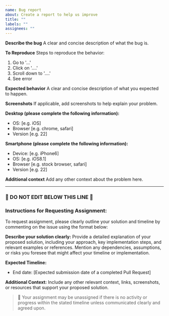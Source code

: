 ```yaml
---
name: Bug report
about: Create a report to help us improve
title: ""
labels: ""
assignees: ""
---
```


**Describe the bug**
A clear and concise description of what the bug is.

**To Reproduce**
Steps to reproduce the behavior:

1. Go to '...'
2. Click on '....'
3. Scroll down to '....'
4. See error

**Expected behavior**
A clear and concise description of what you expected to happen.

**Screenshots**
If applicable, add screenshots to help explain your problem.

**Desktop (please complete the following information):**

- OS: [e.g. iOS]
- Browser [e.g. chrome, safari]
- Version [e.g. 22]

**Smartphone (please complete the following information):**

- Device: [e.g. iPhone6]
- OS: [e.g. iOS8.1]
- Browser [e.g. stock browser, safari]
- Version [e.g. 22]

**Additional context**
Add any other context about the problem here.

---

### 🚨 DO NOT EDIT BELOW THIS LINE 🚨

### Instructions for Requesting Assignment:

To request assignment, please clearly outline your solution and timeline by commenting on the issue using the format below:

**Describe your solution clearly:**
Provide a detailed explanation of your proposed solution, including your approach, key implementation steps, and relevant examples or references. Mention any dependencies, assumptions, or risks you foresee that might affect your timeline or implementation.

**Expected Timeline:**
- End date: [Expected submission date of a completed Pull Request]

**Additional Context:**
Include any other relevant context, links, screenshots, or resources that support your proposed solution.

> 🚨 Your assignment may be unassigned if there is no activity or progress within the stated timeline unless communicated clearly and agreed upon.
